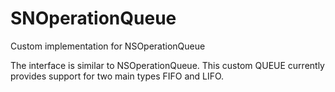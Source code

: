 SNOperationQueue
================

Custom implementation for NSOperationQueue

The interface is similar to NSOperationQueue. This custom QUEUE currently provides support for two main types FIFO and LIFO.
